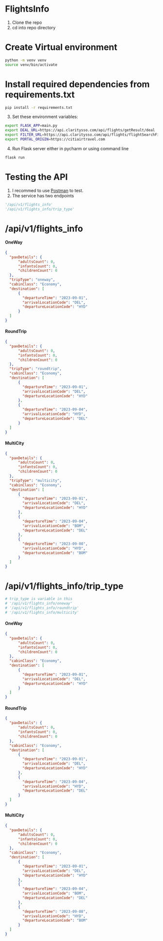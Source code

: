 # FlightsInfo
1. Clone the repo
2. cd into repo directory
# Create Virtual environment
````bash
python -m venv venv
source venv/bin/activate
````
# Install required dependencies from requirements.txt
````bash
pip install -r requirements.txt
````
3. Set these environment variables:
````bash
export FLASK_APP=main.py
export DEAL_URL=https://api.claritysso.com/api/flights/getResult/deal
export FILTER_URL=https://api.claritysso.com/api/flights/flightSearchFilterData
export PORTAL_ORIGIN=https://citiairtravel.com
````
4. Run Flask server either in pycharm or using command line
````bash
flask run
````

# Testing the API
1. I recommed to use [Postman](https://www.postman.com/downloads/) to test.
2. The service has two endpoints
````python
'/api/v1/flights_info'
'/api/v1/flights_info/trip_type' 
````
# /api/v1/flights_info
#### OneWay
````json
{
  "paxDetails": {
      "adultsCount": 0,
      "infantsCount": 0,
      "childrenCount": 0
  },
  "tripType": "oneway",
  "cabinClass": "Economy",
  "destination": [
      {
        "departureTime": "2023-09-01",
        "arrivalLocationCode": "DEL",
        "departureLocationCode": "HYD"
      }
  ]
}
````
#### RoundTrip
````json
{
  "paxDetails": {
      "adultsCount": 0,
      "infantsCount": 0,
      "childrenCount": 0
  },
  "tripType": "roundtrip",
  "cabinClass": "Economy",
  "destination": [
      {
        "departureTime": "2023-09-01",
        "arrivalLocationCode": "DEL",
        "departureLocationCode": "HYD"
      },
      {
        "departureTime": "2023-09-04",
        "arrivalLocationCode": "HYD",
        "departureLocationCode": "DEL"
      }
  ]
}
````
#### MultiCity
````json
{
  "paxDetails": {
      "adultsCount": 0,
      "infantsCount": 0,
      "childrenCount": 0
  },
  "tripType": "multicity",
  "cabinClass": "Economy",
  "destination": [
      {
        "departureTime": "2023-09-01",
        "arrivalLocationCode": "DEL",
        "departureLocationCode": "HYD"
      },
      {
        "departureTime": "2023-09-04",
        "arrivalLocationCode": "BOM",
        "departureLocationCode": "DEL"
      },
      {
        "departureTime": "2023-09-08",
        "arrivalLocationCode": "HYD",
        "departureLocationCode": "BOM"
      }
  ]
}
````
# /api/v1/flights_info/trip_type
````python
# trip_type is variable in this
# '/api/v1/flights_info/oneway'
# '/api/v1/flights_info/roundtrip'
# '/api/v1/flights_info/multicity'
````
#### OneWay
````json
{
  "paxDetails": {
      "adultsCount": 0,
      "infantsCount": 0,
      "childrenCount": 0
  },
  "cabinClass": "Economy",
  "destination": [
      {
        "departureTime": "2023-09-01",
        "arrivalLocationCode": "DEL",
        "departureLocationCode": "HYD"
      }
  ]
}
````
#### RoundTrip
````json
{
  "paxDetails": {
      "adultsCount": 0,
      "infantsCount": 0,
      "childrenCount": 0
  },
  "cabinClass": "Economy",
  "destination": [
      {
        "departureTime": "2023-09-01",
        "arrivalLocationCode": "DEL",
        "departureLocationCode": "HYD"
      },
      {
        "departureTime": "2023-09-04",
        "arrivalLocationCode": "HYD",
        "departureLocationCode": "DEL"
      }
  ]
}
````
#### MultiCity
````json
{
  "paxDetails": {
      "adultsCount": 0,
      "infantsCount": 0,
      "childrenCount": 0
  },
  "cabinClass": "Economy",
  "destination": [
      {
        "departureTime": "2023-09-01",
        "arrivalLocationCode": "DEL",
        "departureLocationCode": "HYD"
      },
      {
        "departureTime": "2023-09-04",
        "arrivalLocationCode": "BOM",
        "departureLocationCode": "DEL"
      },
      {
        "departureTime": "2023-09-08",
        "arrivalLocationCode": "HYD",
        "departureLocationCode": "BOM"
      }
  ]
}
````
